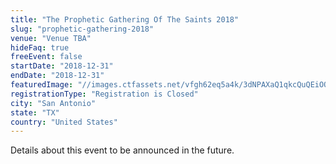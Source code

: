 ```yaml
---
title: "The Prophetic Gathering Of The Saints 2018"
slug: "prophetic-gathering-2018"
venue: "Venue TBA"
hideFaq: true
freeEvent: false
startDate: "2018-12-31"
endDate: "2018-12-31"
featuredImage: "//images.ctfassets.net/vfgh62eq5a4k/3dNPAXaQ1qkcQuQEiOQs4S/7688f01fa99d7d62dd2dffa6fcb13928/ray-hennessy-299620-unsplash__1_.jpg"
registrationType: "Registration is Closed"
city: "San Antonio"
state: "TX"
country: "United States"
---
```

Details about this event to be announced in the future.
